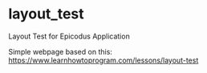 # layout_test
Layout Test for Epicodus Application

Simple webpage based on this: https://www.learnhowtoprogram.com/lessons/layout-test
